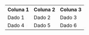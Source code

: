 <table>
        <tr>
            <th>Coluna 1</th>
            <th>Coluna 2</th>
            <th>Coluna 3</th>
        </tr>
        <tr>
            <td>Dado 1</td>
            <td>Dado 2</td>
            <td>Dado 3</td>
        </tr>
        <tr>
            <td>Dado 4</td>
            <td>Dado 5</td>
            <td>Dado 6</td>
        </tr>
    </table>
